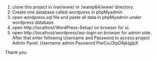 1.	clone this project in /var/www/ or 	/wamp64/www/ directory.
2.	Create one database called wordpress in phpMyadmin
3.	open wordpress.sql file and paste all data in phpMyadmin under wordpress database.
4.	open http://localhost/WordPress-Setup/  on browser for ui.
5.	open http://localhost/wordpress/wp-login on browser for admin side.
	After that enter following Username and Password to access project Admin Panel.
	Username		admin
	Password		PiwCuJ3tpDAjk(glpX

Thank you.